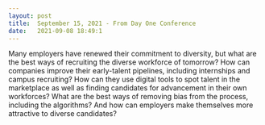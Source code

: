 ```yaml
---
layout: post
title:  September 15, 2021 - From Day One Conference
date:   2021-09-08 18:49:1
---
```

Many employers have renewed their commitment to diversity, but what are the best ways of recruiting the diverse workforce of tomorrow? How can companies improve their early-talent pipelines, including internships and campus recruiting? How can they use digital tools to spot talent in the marketplace as well as finding candidates for advancement in their own workforces? What are the best ways of removing bias from the process, including the algorithms? And how can employers make themselves more attractive to diverse candidates?



